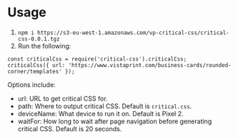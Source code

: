 # Usage

1) `npm i https://s3-eu-west-1.amazonaws.com/vp-critical-css/critical-css-0.0.1.tgz`
2) Run the following:
```
const criticalCss = require('critical-css').criticalCss;
criticalCss({ url: 'https://www.vistaprint.com/business-cards/rounded-corner/templates' });
```

Options include:
* url: URL to get critical CSS for.
* path: Where to output critical CSS. Default is `critical.css`.
* deviceName: What device to run it on. Default is Pixel 2.
* waitFor: How long to wait after page navigation before generating critical CSS. Default is 20 seconds.